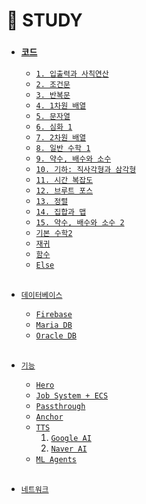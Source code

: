 # 🐜 STUDY

 - ### [`코드`](https://github.com/thswhdrjs/Stduy/tree/main/Code/Assets/Scripts)
    - [`1. 입출력과 사칙연산`](https://github.com/thswhdrjs/Stduy/tree/main/Code/Assets/Scripts/1_%EC%9E%85%EC%B6%9C%EB%A0%A5%EA%B3%BC%20%EC%82%AC%EC%B9%99%EC%97%B0%EC%82%B0)
    - [`2. 조건문`](https://github.com/thswhdrjs/Stduy/tree/main/Code/Assets/Scripts/2_%EC%A1%B0%EA%B1%B4%EB%AC%B8)
    - [`3. 반복문`](https://github.com/thswhdrjs/Stduy/tree/main/Code/Assets/Scripts/3_%EB%B0%98%EB%B3%B5%EB%AC%B8)
    - [`4. 1차원 배열`](https://github.com/thswhdrjs/Stduy/tree/main/Code/Assets/Scripts/4_1%EC%B0%A8%EC%9B%90%20%EB%B0%B0%EC%97%B4)
    - [`5. 문자열`](https://github.com/thswhdrjs/Stduy/tree/main/Code/Assets/Scripts/5_%EB%AC%B8%EC%9E%90%EC%97%B4)
    - [`6. 심화 1`](https://github.com/thswhdrjs/Stduy/tree/main/Code/Assets/Scripts/6_%EC%8B%AC%ED%99%94%201)
    - [`7. 2차원 배열`]()
    - [`8. 일반 수학 1`](https://github.com/thswhdrjs/Stduy/tree/main/Code/Assets/Scripts/8_%EC%9D%BC%EB%B0%98%20%EC%88%98%ED%95%99%201)
    - [`9. 약수, 배수와 소수`]()
    - [`10. 기하: 직사각형과 삼각형`]()
    - [`11. 시간 복잡도`]()
    - [`12. 브루트 포스`](https://github.com/thswhdrjs/Stduy/tree/main/Code/Assets/Scripts/12_%EB%B8%8C%EB%A3%A8%ED%8A%B8%20%ED%8F%AC%EC%8A%A4)
    - [`13. 정렬`](https://github.com/thswhdrjs/Stduy/tree/main/Code/Assets/Scripts/13_%EC%A0%95%EB%A0%AC)
    - [`14. 집합과 맵`]()
    - [`15. 약수, 배수와 소수 2`]()
    - [`기본 수학2`](https://github.com/thswhdrjs/Stduy/tree/main/Code/Assets/Scripts/%EA%B8%B0%EB%B3%B8%20%EC%88%98%ED%95%99%202)
    - [`재귀`](https://github.com/thswhdrjs/Stduy/tree/main/Code/Assets/Scripts/%EC%9E%AC%EA%B7%80)
    - [`함수`](https://github.com/thswhdrjs/Stduy/tree/main/Code/Assets/Scripts/%ED%95%A8%EC%88%98)
    - [`Else`](https://github.com/thswhdrjs/Stduy/tree/main/Code/Assets/Scripts/Else)

    <br>


  - [`데이터베이스`](https://github.com/thswhdrjs/Stduy/tree/main/DB)
    - [`Firebase`](https://github.com/thswhdrjs/Stduy/tree/main/DB/Firebase)
    - [`Maria DB`](https://github.com/thswhdrjs/Stduy/tree/main/DB/MriaDB)
    - [`Oracle DB`](https://github.com/thswhdrjs/Stduy/tree/main/DB/OracleDB)

    <br>


  - [`기능`](https://github.com/thswhdrjs/Stduy/tree/main/Function)
    - [`Hero`](https://github.com/thswhdrjs/Stduy/tree/main/Function/Hero)
    - [`Job System + ECS`](https://github.com/thswhdrjs/Stduy/tree/main/Function/JobSystem_2021.3.6f1_URP)
    - [`Passthrough`](https://github.com/thswhdrjs/Stduy/tree/main/Function/PassThrough)
    - [`Anchor`](https://github.com/thswhdrjs/Stduy/tree/main/Function/SharedSpatialTest)
    - [`TTS`](https://github.com/thswhdrjs/Stduy/tree/main/Function/TTS)
      1. [`Google AI`](https://github.com/thswhdrjs/Stduy/tree/main/Function/TTS/Test_Google_AI)
      2. [`Naver AI`](https://github.com/thswhdrjs/Stduy/tree/main/Function/TTS/Test_Naver_AI)
    - [`ML Agents`](https://github.com/thswhdrjs/Stduy/tree/main/Function/ml-agents-main)

    <br>


  - [`네트워크`](https://github.com/thswhdrjs/Stduy/tree/main/Network)